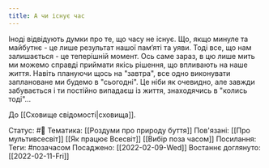 ```yaml
---
title: А чи існує час
---
```

Іноді відвідують думки про те, що часу не існує. Що, якщо минуле та майбутнє - це лише результат нашої пам‘яті та уяви. Тоді все, що нам залишається - це теперішній момент. Ось саме зараз, в цю лише мить ми можемо справді приймати якісь рішення, що впливають на наше життя. Навіть плануючи щось на "завтра", все одно виконувати заплановане ми будемо в "сьогодні". Це ніби як очевидно, але завжди забувається і ти постійно випадаєш із життя, знаходячись в "колись тоді"...

До [[Сховище свідомості|сховища]].

Статус: #🌱
Тематика: [[Роздуми про природу буття]]
Пов'язані: [[Про мультивсесвіт]] [[Як працює Всесвіт]] [[Вибір поза часом]]
Посилання: 
Теги: #позачасом 
Посаджено: [[2022-02-09-Wed]]
Востаннє доглянуто: [[2022-02-11-Fri]]